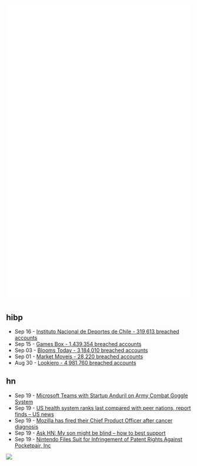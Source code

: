 ![Metrics](https://raw.githubusercontent.com/phixion/phixion/master/metrics.svg)

## hibp

<!--
for https://github.com/phixion/phixion/blob/main/.github/workflows/feeds.yml
-->
<!--START_SECTION:haveibeenpwnd-->
- Sep 16 - [Instituto Nacional de Deportes de Chile - 319,613 breached accounts](https://haveibeenpwned.com/PwnedWebsites#InstitutoNacionalDeDeportesDeChile)
- Sep 15 - [Games Box - 1,439,354 breached accounts](https://haveibeenpwned.com/PwnedWebsites#GamesBox)
- Sep 03 - [Blooms Today - 3,184,010 breached accounts](https://haveibeenpwned.com/PwnedWebsites#BloomsToday)
- Sep 01 - [Market Moveis - 28,220 breached accounts](https://haveibeenpwned.com/PwnedWebsites#MarketMoveis)
- Aug 30 - [Lookiero - 4,981,760 breached accounts](https://haveibeenpwned.com/PwnedWebsites#Lookiero)
<!--END_SECTION:haveibeenpwnd-->

## hn

<!--
for https://github.com/phixion/phixion/blob/main/.github/workflows/feeds.yml
-->
<!--START_SECTION:hn-->
- Sep 19 - [Microsoft Teams with Startup Anduril on Army Combat Goggle System](https://www.bloomberg.com/news/articles/2024-09-19/microsoft-teams-with-startup-anduril-on-army-combat-goggle-system)
- Sep 19 - [US health system ranks last compared with peer nations, report finds – US news](https://www.theguardian.com/us-news/2024/sep/18/american-health-system-ranks-last)
- Sep 19 - [Mozilla has fired their Chief Product Officer after cancer diagnosis](https://mastodon.social/@stevetex/113162099798398758)
- Sep 19 - [Ask HN: My son might be blind – how to best support](https://news.ycombinator.com/item?id=41588200)
- Sep 19 - [Nintendo Files Suit for Infringement of Patent Rights Against Pocketpair, Inc](https://www.nintendo.co.jp/corporate/release/en/2024/240919.html)
<!--END_SECTION:hn-->

<!--
for https://yhype.me
-->
![](https://hit.yhype.me/github/profile?user_id=13013670)
